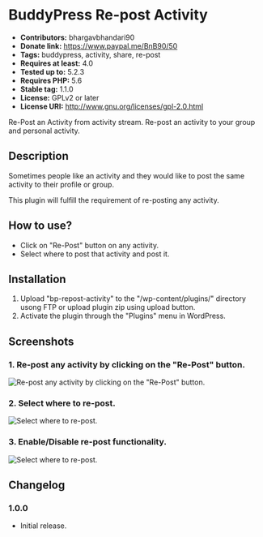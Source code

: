 # BuddyPress Re-post Activity #
- **Contributors:** bhargavbhandari90 
- **Donate link:** https://www.paypal.me/BnB90/50 
- **Tags:** buddypress, activity, share, re-post 
- **Requires at least:** 4.0 
- **Tested up to:** 5.2.3 
- **Requires PHP:** 5.6 
- **Stable tag:** 1.1.0 
- **License:** GPLv2 or later 
- **License URI:** http://www.gnu.org/licenses/gpl-2.0.html 

Re-Post an Activity from activity stream. Re-post an activity to your group and personal activity.

## Description ##

Sometimes people like an activity and they would like to post the same activity to their profile or group.

This plugin will fulfill the requirement of re-posting any activity.

## How to use? ##

* Click on "Re-Post" button on any activity.
* Select where to post that activity and post it.

## Installation ##
1. Upload "bp-repost-activity" to the "/wp-content/plugins/" directory usong FTP or upload plugin zip using upload button.
2. Activate the plugin through the "Plugins" menu in WordPress.

## Screenshots ##
### 1. Re-post any activity by clicking on the "Re-Post" button. ###
![Re-post any activity by clicking on the "Re-Post" button.](https://user-images.githubusercontent.com/19459637/66269214-91617380-e863-11e9-8781-ba5ced22cab0.png)

### 2. Select where to re-post. ###
![Select where to re-post.](https://user-images.githubusercontent.com/19459637/66269248-fb7a1880-e863-11e9-8976-59f74c87f337.png)

### 3. Enable/Disable re-post functionality. ###
![Select where to re-post.](https://user-images.githubusercontent.com/19459637/66269292-8824d680-e864-11e9-916a-96b7172208b4.png)

## Changelog ##
### 1.0.0 ###
* Initial release.